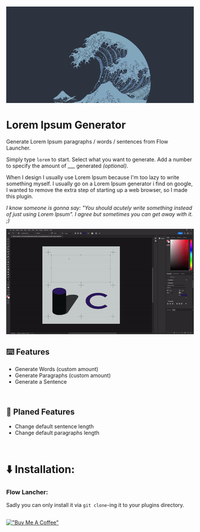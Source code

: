 <p align="center"><img src="./github/hero.gif" alt="screenshot"></p>


# Lorem Ipsum Generator
Generate Lorem Ipsum paragraphs / words / sentences from Flow Launcher.

Simply type `lorem` to start. Select what you want to generate. Add a number to specify the amount of ___ generated *(optional)*.

When I design I usually use Lorem Ipsum because I'm too lazy to write something myself. I usually go on a Lorem Ipsum generator i find on google, I wanted to remove the extra step of starting up a web browser, so I made this plugin.

*I know someone is gonna say: "You should acutely write something instead of just using Lorem Ipsum". I agree but sometimes you can get away with it. ;)*

<p align="center"><img src="./github/screenshot.gif" alt="screenshot"></p>

## ⌨️ Features

* Generate Words (custom amount)
* Generate Paragraphs (custom amount)
* Generate a Sentence

<br>

## 📅 Planed Features

* Change default sentence length
* Change default paragraphs length

<br>

# ⬇️ Installation:

### Flow Lancher:

Sadly you can only install it via `git clone`-ing it to your plugins directory.

##
[!["Buy Me A Coffee"](https://global.discourse-cdn.com/mcneel/uploads/default/original/4X/d/a/1/da14b0fbdaa177932b34765e3a0d1a2bdf450b45.svg)](https://ko-fi.com/tomkliner)